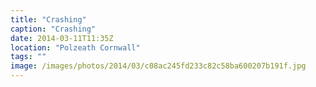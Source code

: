 ```yaml
---
title: "Crashing"
caption: "Crashing"
date: 2014-03-11T11:35Z
location: "Polzeath Cornwall"
tags: ""
image: /images/photos/2014/03/c08ac245fd233c82c58ba600207b191f.jpg
---
```

